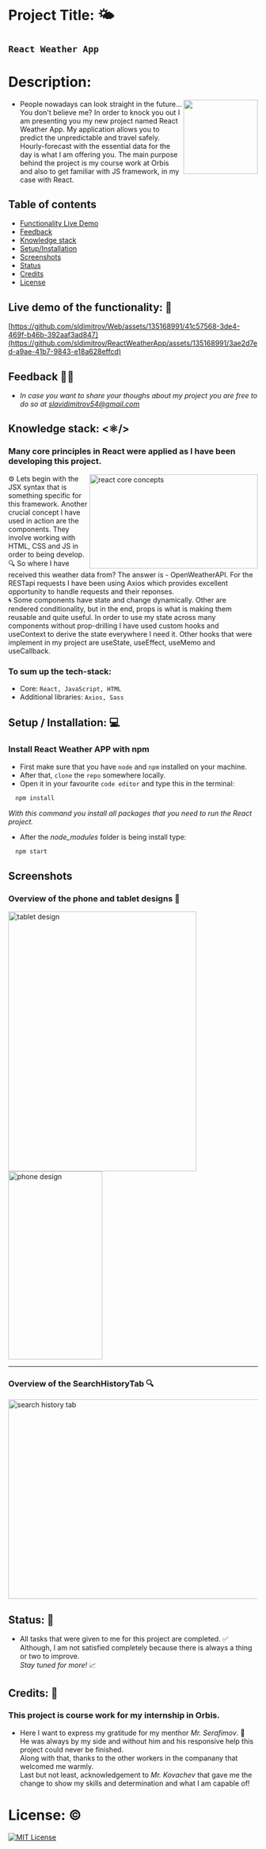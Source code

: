 # Project Title: 🌤️ #
## `React Weather App`

# Description: #
<img align="right" width="150" height="150" src="https://github.com/sldimitrov/ReactWeatherApp/assets/135168991/411e28f1-4dd0-4c6c-8758-1ddeff414195"/>

* People nowadays can look straight in the future... You don't believe me? In order to knock you out I am presenting you my new project named React Weather App. My application allows you to predict the unpredictable and travel safely. Hourly-forecast with the essential data for the day is what I am offering you. The main purpose behind the project is my course work at Orbis and also to get familiar with JS framework, in my case with React.

## Table of contents
* [Functionality Live Demo](https://github.com/sldimitrov/ReactWeatherApp/blob/main/README.md#live-demo-of-the-functionality-)
* [Feedback](https://github.com/sldimitrov/ReactWeatherApp/blob/main/README.md#feedback-)
* [Knowledge stack](https://github.com/sldimitrov/ReactWeatherApp/blob/main/README.md#knowledge-stack-%EF%B8%8F)
* [Setup/Installation](https://github.com/sldimitrov/ReactWeatherApp/blob/main/README.md#setup--installation-)
* [Screenshots](https://github.com/sldimitrov/ReactWeatherApp/blob/main/README.md#screenshots)
* [Status](https://github.com/sldimitrov/ReactWeatherApp/blob/main/README.md#status-)
* [Credits](https://github.com/sldimitrov/ReactWeatherApp/blob/main/README.md#credits-)
* [License](https://github.com/sldimitrov/ReactWeatherApp/blob/main/README.md#license-%EF%B8%8F)

## Live demo of the functionality: 🔗 
[https://github.com/sldimitrov/Web/assets/135168991/41c57568-3de4-469f-b46b-392aaf3ad847](https://github.com/sldimitrov/ReactWeatherApp/assets/135168991/3ae2d7ed-a9ae-41b7-9843-e18a628effcd)

## Feedback 💭💭  
* *In case you want to share your thoughs about my project you are free to do so at slavidimitrov54@gmail.com*

## Knowledge stack: <⚛️/> 
 ### Many core principles in React were applied as I have been developing this project.
<img align="right" width="340" height="190" alt="react core concepts" src="https://github.com/sldimitrov/ReactWeatherApp/assets/135168991/7b864aeb-9cf4-49a4-905e-ec10290f2932" /> 
<p>
 ⚙️ Lets begin with the JSX syntax that is something specific for this framework.
Another crucial concept I have used in action are the components. They involve working with HTML, CSS and JS in order to being develop. <br/>
 🔍 So where I have received this weather data from? The answer is - OpenWeatherAPI. For the RESTapi requests I have been using Axios which 
 provides excellent opportunity to handle requests and their reponses.<br/>
 🌀 Some components have state and change dynamically. Other are rendered conditionality, but in the end, props is what is making them reusable and quite useful. In order to use my state across many components without prop-drilling I have used custom hooks and useContext to derive the state everywhere I need it. Other hooks that were implement in my project are useState, useEffect, useMemo and useCallback.
 
 ### To sum up the tech-stack:
* Core: `React, JavaScript, HTML` <br/>
* Additional libraries: `Axios, Sass`
</p> 


## Setup / Installation: 💻 

### Install React Weather APP with npm

* First make sure that you have `node` and `npm` installed on your machine.
* After that, `clone` the `repo` somewhere locally.
* Open it in your favourite `code editor` and type this in the terminal:

```bash
  npm install
```
*With this command you install all packages that you need to run the React project.*
* After the *node_modules* folder is being install type:
```bash
  npm start
```

## Screenshots 
### Overview of the phone and tablet designs 🎨
<div> 
 <img alt="tablet design" src="https://github.com/sldimitrov/ReactWeatherApp/assets/135168991/e40d4b5f-01f9-4f00-a59d-e76925b5da06" width="380" height="525"/>
 <img alt="phone design" src="https://github.com/sldimitrov/ReactWeatherApp/assets/135168991/999271ae-221a-4011-9b92-feecf9c6234e" width="190" height="380" />
</div>

---

### Overview of the SearchHistoryTab 🔍
<img alt="search history tab" src="https://github.com/sldimitrov/ReactWeatherApp/assets/135168991/d52288ef-b740-41aa-bd4e-17e785bb7974" width="720" height="403" />




## Status: 📶
* All tasks that were given to me for this project are completed. ✅ <br/> 
Although, I am not satisfied completely because there is always a thing or two to improve. <br/>
*Stay tuned for more!* 📈

## Credits: 📝
### This project is course work for my internship in Orbis. <br/>
* Here I want to express my gratitude for my menthor *Mr. Serafimov*. 🙏 <br/>
He was always by my side and without him and his responsive help this project could never be finished. <br/>
Along with that, thanks to the other workers in the companany that welcomed me warmly. <br/>
Last but not least, acknowledgement to *Mr. Kovachev* that gave me the change to show my skills and determination and what I am capable of!

# License: ©️
[![MIT License](https://img.shields.io/badge/License-MIT-green.svg)](https://choosealicense.com/licenses/mit/)
